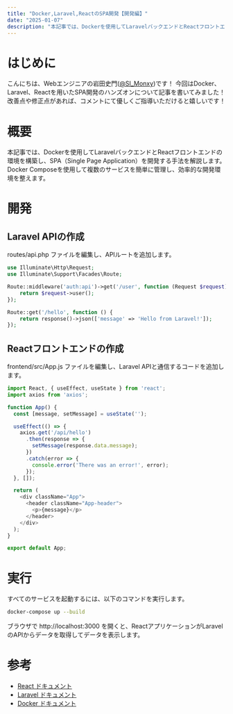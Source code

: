 ```yaml
---
title: "Docker,Laravel,ReactのSPA開発【開発編】"
date: "2025-01-07"
description: "本記事では、Dockerを使用してLaravelバックエンドとReactフロントエンドの環境を構築し、SPA（Single Page Application）を開発する手法を解説します。Docker Composeを使用して複数のサービスを簡単に管理し、効率的な開発環境を整えます。"
---
```


# はじめに
こんにちは、Webエンジニアの岩田史門([@SI_Monxy](https://x.com/SI_Monxy))です！
今回はDocker、Laravel、Reactを用いたSPA開発のハンズオンについて記事を書いてみました！
改善点や修正点があれば、コメントにて優しくご指導いただけると嬉しいです！

# 概要
本記事では、Dockerを使用してLaravelバックエンドとReactフロントエンドの環境を構築し、SPA（Single Page Application）を開発する手法を解説します。Docker Composeを使用して複数のサービスを簡単に管理し、効率的な開発環境を整えます。

# 開発
## Laravel APIの作成
routes/api.php ファイルを編集し、APIルートを追加します。

``` php
use Illuminate\Http\Request;
use Illuminate\Support\Facades\Route;

Route::middleware('auth:api')->get('/user', function (Request $request) {
    return $request->user();
});

Route::get('/hello', function () {
    return response()->json(['message' => 'Hello from Laravel!']);
});
```

## Reactフロントエンドの作成
frontend/src/App.js ファイルを編集し、Laravel APIと通信するコードを追加します。

``` typescript
import React, { useEffect, useState } from 'react';
import axios from 'axios';

function App() {
  const [message, setMessage] = useState('');

  useEffect(() => {
    axios.get('/api/hello')
      .then(response => {
        setMessage(response.data.message);
      })
      .catch(error => {
        console.error('There was an error!', error);
      });
  }, []);

  return (
    <div className="App">
      <header className="App-header">
        <p>{message}</p>
      </header>
    </div>
  );
}

export default App;
```

# 実行
すべてのサービスを起動するには、以下のコマンドを実行します。

``` bash
docker-compose up --build
```

ブラウザで http://localhost:3000 を開くと、ReactアプリケーションがLaravelのAPIからデータを取得してデータを表示します。

# 参考
- [React ドキュメント](https://ja.react.dev/)
- [Laravel ドキュメント](https://laravel.com/docs/11.x)
- [Docker ドキュメント](https://www.docker.com/)